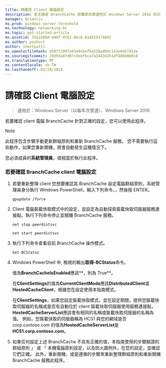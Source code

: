 ```yaml
---
title: 請確認 Client 電腦設定
description: 本主題是 BranchCache 部署節目表適用於 Windows Server 2016 的示範如何將 BranchCache 部署最佳化分公司 WAN 頻寬分散與裝載快取模式中的一部分
manager: brianlic
ms.prod: windows-server-threshold
ms.technology: networking-bc
ms.topic: get-started-article
ms.assetid: 31ea58b0-d407-4f62-8ec6-6a1b19174042
ms.author: pashort
author: shortpatti
ms.openlocfilehash: d507f2097a9349cbefba520ad0dc143e0dd7452e
ms.sourcegitcommit: 19d9da87d87c9eefbca7a3443d2b1df486b0b010
ms.translationtype: MT
ms.contentlocale: zh-TW
ms.lasthandoff: 03/28/2018
---
```

# <a name="verify-client-computer-settings"></a>請確認 Client 電腦設定

>適用於：Windows Server（以每年次管道）、Windows Server 2016

若要確認 client 電腦 BranchCache 針對正確的設定，您可以使用此程序。  
  
> [!NOTE]  
> 此程序包含步驟手動更新群組原則和重新 BranchCache 服務。 您不需要執行這些動作，如果您重新開機，將會自動發生這種情況下。  
  
您必須成員的**系統管理員**，或相當於執行此程序。  
  
### <a name="to-verify-branchcache-client-computer-settings"></a>若要確認 BranchCache client 電腦設定  
  
1.  若要重新整理 client 您想要確認其 BranchCache 設定電腦群組原則，系統管理員身分執行 Windows PowerShell，輸入下列命令，，然後按 ENTER。  
  
    `gpupdate /force`  
  
2.  Client 電腦裝載快取模式中的設定，並設定為自動探索裝載快取伺服器服務連接點，執行下列命令停止並開機 BranchCache 服務。  
  
    `net stop peerdistsvc`  
  
    `net start peerdistsvc`  
  
3.  執行下列命令查看目前 BranchCache 操作模式。  
  
    `Get-BCStatus`  
  
4.  Windows PowerShell 中, 檢視的輸出**取得-BCStatus**命令。  
  
    值為**BranchCacheIsEnabled**應該**，則為 True**。  
  
    在**ClientSettings**的值為**CurrentClientMode**應該**DistributedClient**或**HostedCacheClient**，根據您在設定使用本指南模式。  
  
    在**ClientSettings**，如果您設定裝載快取模式，並在設定期間，提供您裝載快取伺服器的名稱或是否有自動位於 client 裝載快取伺服器使用服務連接點， **HostedCacheServerList**應該會有相同的名稱或裝載快取伺服器的名稱為值。 例如，您裝載快取的伺服器稱為 HCS1 與您的網域是否 corp.contoso.com 的值為**HostedCacheServerList**是**HCS1.corp.contoso.com**。  
  
5.  如果任何設定上述 BranchCache 不具有正確的值，本指南使用的步驟驗證的群組原則 」 或 「 本機電腦原則設定，以及防火牆例外，在您的設定，並確認它們正確。 此外，重新開機，或是遵循的步驟來重新整理群組原則和重新開機 BranchCache 服務此程序。  
  



